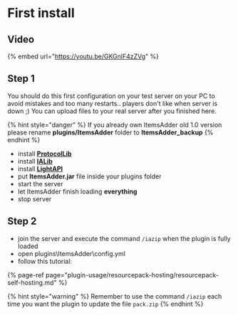 # First install

## Video

{% embed url="https://youtu.be/GKGnlF4zZVg" %}

## Step 1

You should do this first configuration on your test server on your PC to avoid mistakes and too many restarts.. players don't like when server is down ;\) You can upload files to your real server after you finished here.

{% hint style="danger" %}
If you already own ItemsAdder old 1.0 version please rename **plugins/ItemsAdder** folder to **ItemsAdder\_backup**
{% endhint %}

* install [**ProtocolLib**](https://www.spigotmc.org/resources/protocollib.1997/)
* install [**IALib**](https://www.spigotmc.org/resources/ialib.75974/)
* install [**LightAPI**](https://www.spigotmc.org/resources/lightapi-fork.48247/)
* put **ItemsAdder.jar** file inside your plugins folder
* start the server
* let ItemsAdder finish loading **everything**
* stop server

## Step 2

* join the server and execute the command `/iazip` when the plugin is fully loaded
* open plugins\ItemsAdder\config.yml
* follow this tutorial:

{% page-ref page="plugin-usage/resourcepack-hosting/resourcepack-self-hosting.md" %}



{% hint style="warning" %}
Remember to use the command `/iazip` each time you want the plugin to update the file `pack.zip`
{% endhint %}

